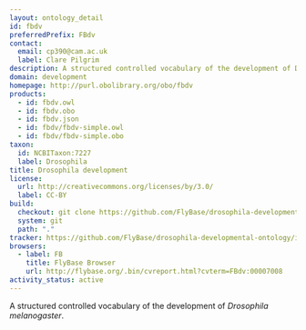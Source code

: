 ```yaml
---
layout: ontology_detail
id: fbdv
preferredPrefix: FBdv
contact:
  email: cp390@cam.ac.uk
  label: Clare Pilgrim
description: A structured controlled vocabulary of the development of Drosophila melanogaster.
domain: development
homepage: http://purl.obolibrary.org/obo/fbdv
products:
  - id: fbdv.owl
  - id: fbdv.obo
  - id: fbdv.json
  - id: fbdv/fbdv-simple.owl
  - id: fbdv/fbdv-simple.obo
taxon:
  id: NCBITaxon:7227
  label: Drosophila
title: Drosophila development
license:
  url: http://creativecommons.org/licenses/by/3.0/
  label: CC-BY
build:
  checkout: git clone https://github.com/FlyBase/drosophila-developmental-ontology.git
  system: git
  path: "."
tracker: https://github.com/FlyBase/drosophila-developmental-ontology/issues
browsers:
  - label: FB
    title: FlyBase Browser
    url: http://flybase.org/.bin/cvreport.html?cvterm=FBdv:00007008
activity_status: active
---
```


A structured controlled vocabulary of the development of <i>Drosophila melanogaster</i>.

